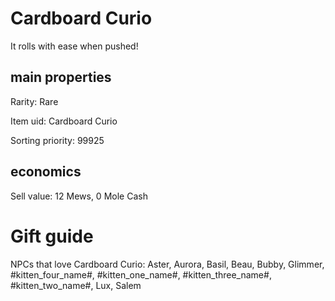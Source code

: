 # Cardboard Curio

It rolls with ease when pushed!

## main properties

Rarity: Rare

Item uid: Cardboard Curio

Sorting priority: 99925

## economics

Sell value: 12 Mews, 0 Mole Cash

# Gift guide

NPCs that love Cardboard Curio: Aster, Aurora, Basil, Beau, Bubby, Glimmer, #kitten_four_name#, #kitten_one_name#, #kitten_three_name#, #kitten_two_name#, Lux, Salem